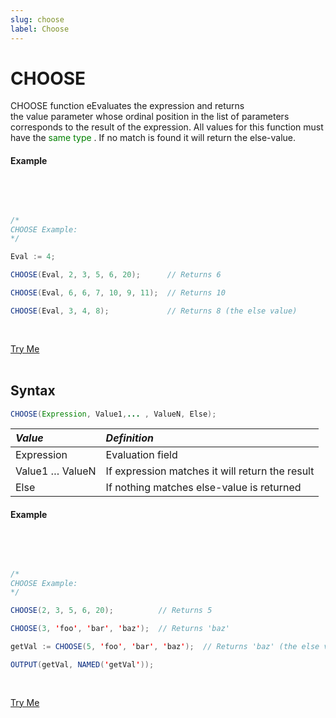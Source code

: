 ```yaml
---
slug: choose
label: Choose
---
```


# CHOOSE

CHOOSE function eEvaluates the expression and returns the value parameter whose ordinal position in the list of parameters corresponds to the result of the expression. All values for this function must have the <t style='color:green'>same type </t>. If no match is found it will return the else-value.

#### Example

<br>
<pre id = 'ChooseExp_1'>

```java
/*
CHOOSE Example:
*/

Eval := 4;

CHOOSE(Eval, 2, 3, 5, 6, 20);      // Returns 6

CHOOSE(Eval, 6, 6, 7, 10, 9, 11);  // Returns 10

CHOOSE(Eval, 3, 4, 8);             // Returns 8 (the else value)
```

</pre>
<a class="trybutton" href="javascript:OpenECLEditor(['ChooseExp_1'])"> Try Me </a>

</br>
</br>

## Syntax

```java
CHOOSE(Expression, Value1,... , ValueN, Else);
```

| _Value_         | _Definition_                                    |
| :-------------- | :---------------------------------------------- |
| Expression      | Evaluation field                                |
| Value1 … ValueN | If expression matches it will return the result |
| Else            | If nothing matches else-value is returned       |

#### Example

<br>
<pre id = 'ChooseExp_2'>

```java
/*
CHOOSE Example:
*/

CHOOSE(2, 3, 5, 6, 20);          // Returns 5

CHOOSE(3, 'foo', 'bar', 'baz');  // Returns 'baz'

getVal := CHOOSE(5, 'foo', 'bar', 'baz');  // Returns 'baz' (the else value)

OUTPUT(getVal, NAMED('getVal'));
```

</pre>
<a class="trybutton" href="javascript:OpenECLEditor(['ChooseExp_2'])"> Try Me </a>

</br>
</br>
